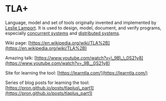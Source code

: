 # TLA+

Language, model and set of tools originally invented and implemented by [Leslie Lamport](https://en.wikipedia.org/wiki/Leslie_Lamport). It is used to design, model, document, and verify programs, especially [concurrent systems](https://en.wikipedia.org/wiki/Concurrent_systems) and [distributed systems](https://en.wikipedia.org/wiki/Distributed_systems).

Wiki page: [https://en.wikipedia.org/wiki/TLA%2B](https://en.wikipedia.org/wiki/TLA%2B)

Amazing talk: [https://www.youtube.com/watch?v=\_9B\_\_0S21y8](https://www.youtube.com/watch?v=_9B__0S21y8)

Site for learning the tool: [https://learntla.com/](https://learntla.com/)

Series of blog posts for learning the tool: [https://pron.github.io/posts/tlaplus\_part1](https://pron.github.io/posts/tlaplus_part1)

